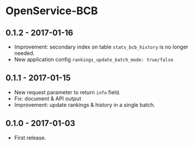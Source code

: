 OpenService-BCB
===============

0.1.2 - 2017-01-16
------------------

- Improvement: secondary index on table `stats_bcb_history` is no longer needed.
- New application config `rankings_update_batch_mode: true/false`


0.1.1 - 2017-01-15
------------------

- New request parameter to return `info` field.
- Fix: document & API output
- Improvement: update rankings & history in a single batch.


0.1.0 - 2017-01-03
------------------

- First release.
